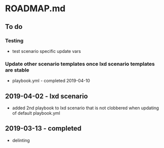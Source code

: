 # ROADMAP.md

## To do

### Testing

* test scenario specific update vars

### Update other scenario templates once lxd scenario templates are stable

* playbook.yml - completed 2019-04-10

## 2019-04-02 - lxd scenario

* added 2nd playbook to lxd scenario that is not clobbered when updating of default playbook.yml

## 2019-03-13 - completed

* delinting
